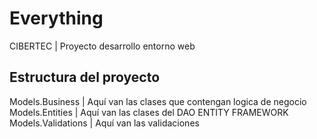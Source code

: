 # Everything
CIBERTEC | Proyecto desarrollo entorno web

## Estructura del proyecto
Models.Business | Aquí van las clases que contengan logica de negocio
Models.Entities | Aquí van las clases del DAO ENTITY FRAMEWORK
Models.Validations | Aquí van las validaciones

